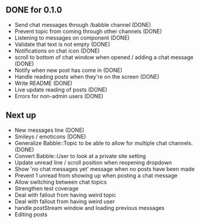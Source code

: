 ## DONE for 0.1.0
- Send chat messages through /babble channel (DONE)
- Prevent topic from coming through other channels (DONE)
- Listening to messages on component (DONE)
- Validate that text is not empty (DONE)
- Notifications on chat icon (DONE)
- scroll to bottom of chat window when opened / adding a chat message (DONE)
- Notify when new post has come in (DONE)
- Handle reading posts when they're on the screen (DONE)
- Write README (DONE)
- Live update reading of posts (DONE)
- Errors for non-admin users (DONE)

## Next up
- New messages line (DONE)
- Smileys / emoticons (DONE)
- Generalize Babble::Topic to be able to allow for multiple chat channels. (DONE)
- Convert Babble::User to look at a private site setting
- Update unread line / scroll position when reopening dropdown
- Show 'no chat messages yet' message when no posts have been made
- Prevent 1 unread from showing up when posting a chat message
- Allow switching between chat topics
- Strengthen test coverage
- Deal with fallout from having weird topic
- Deal with fallout from having weird user
- handle postStream window and loading previous messages
- Editing posts

